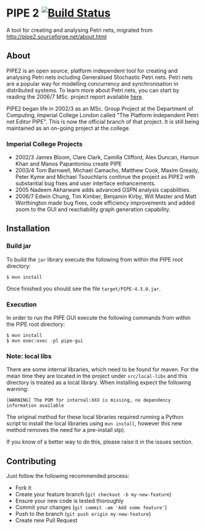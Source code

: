 # PIPE 2  [![Build Status](https://travis-ci.org/sarahtattersall/PIPE.png?branch=develop)](https://travis-ci.org/sarahtattersall/PIPE)


A tool for creating and analysing Petri nets, migrated from http://pipe2.sourceforge.net/about.html

## About ##
PIPE2 is an open source, platform independent tool for creating and analysing Petri nets including 
Generalised Stochastic Petri nets. Petri nets are a popular way for modelling concurrency and synchronisation 
in distributed systems. To learn more about Petri nets, you can start by reading the 2006/7 MSc. 
project report available [here](http://pipe2.sourceforge.net/docs.html).

PIPE2 began life in 2002/3 as an MSc. Group Project at the Department of Computing, Imperial College London called 
"The Platform Independent Petri net Editor PIPE". This is now the official branch of that project. 
It is still being maintained as an on-going project at the college.


### Imperial College Projects ###
* 2002/3 James Bloom, Clare Clark, Camilla Clifford, Alex Duncan, Haroun Khan and Manos Papantoniou create PIPE
* 2003/4 Tom Barnwell, Michael Camacho, Matthew Cook, Maxim Gready, Peter Kyme and Michael Tsouchlaris 
continue the project as PIPE2 with substantial bug fixes and user interface enhancements.
* 2005 Nadeem Akharware adds advanced GSPN analysis capabilities.
* 2006/7 Edwin Chung, Tim Kimber, Benjamin Kirby, Will Master and Matt Worthington made bug fixes, 
code efficiency improvements and added zoom to the GUI and reachability graph generation capability.


## Installation ##
### Build jar ###
To build the ```jar``` library execute the following from within the PIPE root directory:

    $ mvn install
    
Once finished you should see the file ```target/PIPE-4.3.0.jar```.


### Execution ###
In order to run the PIPE GUI execute the following commands from within the PIPE root directory:
   
    $ mvn install
    $ mvn exec:exec -pl pipe-gui
    
### Note: local libs ###
There are some internal libraries, which need to be found for maven. For the mean time they are located in the project under ``src/local-libs`` and this directory is treated as a local library. When installing expect the following warning:

	[WARNING] The POM for internal:XXX is missing, no dependency information available
	
The original method for these local libraries required running a Python script to install the local libraries using ``mvn install``, however this new method removes the need for a pre-install stp).

If you know of a better way to do this, please raise it in the issues section.


## Contributing ##

Just follow the following recommended process:

- Fork it
- Create your feature branch (`git checkout -b my-new-feature`)
- Ensure your new code is tested thoroughly
- Commit your changes (`git commit -am 'Add some feature'`)
- Push to the branch (`git push origin my-new-feature`)
- Create new Pull Request

